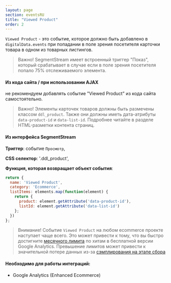 ```yaml
---
layout: page
section: eventsRU
title: "Viewed Product"
order: 2
---
```

`Viewed Product` - это событие, которое должно быть добавлено в `digitalData.events` при попадании в поле зрения посетителя карточки товара в одном из товарных листингов.
>Важно! SegmentStream имеет встроенный триггер "Показ", который срабатывает в случае если в поле зрения посетителя попало 75% отслеживаемого элемента.

#### Из кода сайта / при использовании AJAX
не рекомендуем добавлять событие "Viewed Product" из кода сайта самостоятельно.

>Важно! Элементы карточек товаров должны быть размечены классом `ddl_product`. Также они должны иметь дата-атрибуты `data-product-id` и `data-list-id`. Подробнее читайте в разделе HTML-разметки контента страниц.

#### Из интерфейса SegmentStream
**Триггер**: событие `Просмотр`,

**CSS селектор**: '.ddl_product',

**Функция, которая возвращает объект события**:

```javascript
return {
  name: 'Viewed Product',
  category: 'Ecommerce',
  listItems: elements.map(function(element) {
    return {
      product: element.getAttribute('data-product-id'),
      listId: element.getAttribute('data-list-id')
    };
  })
};
```
>Внимание! Событие `Viewed Product` на любом ecommerce проекте наступает чаще всего. Это может привести к тому, что вы быстро достигните [месячного лимита](https://developers.google.com/analytics/devguides/collection/ios/v3/limits-quotas?hl=ru) по хитам в бесплатной версии Google Analytics. Превышение лимитов может привести к значительной потере данных из-за [сэмплирования на этапе сбора](https://support.google.com/analytics/answer/7367018?hl=ru&ref_topic=2601030)

#### Необходимо для работы интеграций:
* Google Analytics (Enhanced Ecommerce)

